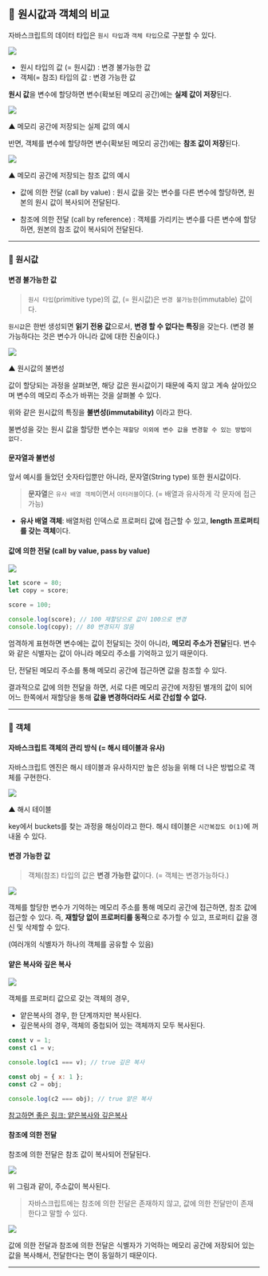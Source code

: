 ## 📌 원시값과 객체의 비교

자바스크립트의 데이터 타입은 `원시 타입`과 `객체 타입`으로 구분할 수 있다.

![](https://velog.velcdn.com/images/ninto_2/post/09cca03d-f640-44bc-a387-9c7c63689769/image.png)

- 원시 타입의 값 (= 원시값) : 변경 불가능한 값
- 객체(= 참조) 타입의 값 : 변경 가능한 값

**원시 값**을 변수에 할당하면 변수(확보된 메모리 공간)에는 **실제 값이 저장**된다.

![](https://velog.velcdn.com/images/ninto_2/post/c9dc0e05-7975-46d2-baf8-8e4b370314e5/image.png)

▲ 메모리 공간에 저장되는 실제 값의 예시

반면, 객체를 변수에 할당하면 변수(확보된 메모리 공간)에는 **참조 값이 저장**된다.

![](https://velog.velcdn.com/images/ninto_2/post/944e994e-7281-4943-996e-76b85fc13b21/image.png)

▲ 메모리 공간에 저장되는 참조 값의 예시

- 값에 의한 전달 (call by value) : 원시 값을 갖는 변수를 다른 변수에 할당하면, 원본의 원시 값이 복사되어 전달된다.

- 참조에 의한 전달 (call by reference) : 객체를 가리키는 변수를 다른 변수에 할당하면, 원본의 참조 값이 복사되어 전달된다.

---

### 📌 원시값

#### 변경 불가능한 값

> `원시 타입`(primitive type)의 값, (= 원시값)은 `변경 불가능한`(immutable) 값이다.

`원시값`은 한번 생성되면 **읽기 전용 값**으로서, **변경 할 수 없다는 특징**을 갖는다.
(변경 불가능하다는 것은 변수가 아니라 값에 대한 진술이다.)

![](https://velog.velcdn.com/images/ninto_2/post/8a1edcce-c763-41ed-b08d-55f33c4d86c1/image.png)

▲ 원시값의 불변성

값이 할당되는 과정을 살펴보면, 해당 값은 원시값이기 때문에 죽지 않고 계속 살아있으며 변수의 메모리 주소가
바뀌는 것을 살펴볼 수 있다.

위와 같은 원시값의 특징을 **불변성(immutability)** 이라고 한다.

불변성을 갖는 원시 값을 할당한 변수는 `재할당 이외에 변수 값을 변경할 수 있는 방법이 없다.`

#### 문자열과 불변성

앞서 예시를 들었던 숫자타입뿐만 아니라, 문자열(String type) 또한 원시값이다.

> **문자열**은 `유사 배열 객체`이면서 `이터러블`이다. (= 배열과 유사하게 각 문자에 접근가능)

- **유사 배열 객체**: 배열처럼 인덱스로 프로퍼티 값에 접근할 수 있고, **length 프로퍼티를 갖는 객체**이다.

#### 값에 의한 전달 (call by value, pass by value)

![](https://velog.velcdn.com/images/ninto_2/post/6123728e-3e98-42dd-b127-f945f1fd4e3e/image.png)

```js
let score = 80;
let copy = score;

score = 100;

console.log(score); // 100 재할당으로 값이 100으로 변경
console.log(copy); // 80 변경되지 않음
```

엄격하게 표현하면 변수에는 값이 전달되는 것이 아니라, **메모리 주소가 전달**된다.
변수와 같은 식별자는 값이 아니라 메모리 주소를 기억하고 있기 때문이다.

단, 전달된 메모리 주소를 통해 메모리 공간에 접근하면 값을 참조할 수 있다.

결과적으로 값에 의한 전달을 하면, 서로 다른 메모리 공간에 저장된 별개의 값이 되어 어느 한쪽에서 재할당을 통해 **값을 변경하더라도 서로 간섭할 수 없다.**

---

### 📌 객체

#### 자바스크립트 객체의 관리 방식 (= 해시 테이블과 유사)

자바스크립트 엔진은 해시 테이블과 유사하지만 높은 성능을 위해 더 나은 방법으로 객체를 구현한다.

![](https://velog.velcdn.com/images/ninto_2/post/9d7f7fce-87d8-4c09-8e9b-d72c88f5ffb9/image.png)

▲ 해시 테이블

key에서 buckets를 찾는 과정을 해싱이라고 한다.
해시 테이블은 `시간복잡도 O(1)`에 꺼내올 수 있다.

#### 변경 가능한 값

> 객체(참조) 타입의 값은 **변경 가능한 값**이다. (= 객체는 변경가능하다.)

![](https://velog.velcdn.com/images/ninto_2/post/944e994e-7281-4943-996e-76b85fc13b21/image.png)

객체를 할당한 변수가 기억하는 메모리 주소를 통해 메모리 공간에 접근하면, 참조 값에 접근할 수 있다.
즉, **재할당 없이 프로퍼티를 동적**으로 추가할 수 있고, 프로퍼티 값을 갱신 및 삭제할 수 있다.

(여러개의 식별자가 하나의 객체를 공유할 수 있음)

#### 얕은 복사와 깊은 복사

![](https://velog.velcdn.com/images/ninto_2/post/07a76b1b-2f4c-4184-907b-bb3a98fd9688/image.png)

객체를 프로퍼티 값으로 갖는 객체의 경우,

- 얕은복사의 경우, 한 단계까지만 복사된다.
- 깊은복사의 경우, 객체의 중첩되어 있는 객체까지 모두 복사된다.

```js
const v = 1;
const c1 = v;

console.log(c1 === v); // true 깊은 복사

const obj = { x: 1 };
const c2 = obj;

console.log(c2 === obj); // true 얕은 복사
```

[참고하면 좋은 링크: 얕은복사와 깊은복사](https://www.digitalocean.com/community/tutorials/copying-objects-in-javascript)

#### 참조에 의한 전달

참조에 의한 전달은 참조 값이 복사되어 전달된다.

![](https://velog.velcdn.com/images/ninto_2/post/e58469bb-cf22-4c4a-80b6-8e337e35872d/image.png)

위 그림과 같이, 주소값이 복사된다.

> 자바스크립트에는 참조에 의한 전달은 존재하지 않고, 값에 의한 전달만이 존재한다고 말할 수 있다.

![](https://velog.velcdn.com/images/ninto_2/post/04ffbb3d-01b4-4118-ad5a-6ad2e2bd89c7/image.png)

값에 의한 전달과 참조에 의한 전달은 식별자가 기억하는 메모리 공간에 저장되어 있는 값을 복사해서,
전달한다는 면이 동일하기 때문이다.

---
